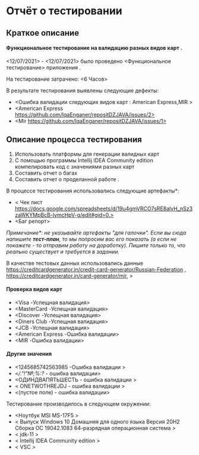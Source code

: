 # Отчёт о тестировании <Credit Card Number Validator>

## Краткое описание
#### Функциональное тестирование на валидацию разных видов карт .

<12/07/2021> - <12/07/2021> было проведено <Функциональное тестирование> приложения <Credit Card Number Validator>.

На тестирование затрачено: <6 Часов>

В результате тестирования выявлены следующие дефекты:
* <Ошибка валидации следующих видов карт : American Express,MIR > 
* <American Express https://github.com/IqaEnganer/repositDZJAVA/issues/2> 
* <Mir  https://github.com/IqaEnganer/repositDZJAVA/issues/1>            

## Описание процесса тестирования 
  1. Использовать платформы для генерации валидных карт
  2. C помощью программы Intellij IDEA Community edition компелировать код с значениями разных карт
  3. Составить отчет о багах 
  4. Составить отчет о проделанной работе .
  

В процессе тестирования использовались следующие артефакты*:
* < Чек лист
  https://docs.google.com/spreadsheets/d/19u4gmVRCO7sRE8alvH_nSz3zaWKYMpBcB-lymcHpV-g/edit#gid=0.>
* <Баг репорт>



*Примечание\*: не указывайте артефакты "для галочки". Если вы сюда напишите **тест-план**, то мы попросим вас его показать (а если не покажете - то отправим работу на доработку). Пишите только то, что реально существует и требуется в задании.*

В качестве тестовых данных использовались данные <https://creditcardgenerator.in/credit-card-generator/Russian-Federation> , https://creditcardgenerator.in/card-generator/mir, >
#### Проверка видов карт
* <Visa             -Успещная валидация>
* <MasterCard       -Успещная валидация>
* <Discover         -Успещная валидация>
* <Diners Club      -Успещная валидация>
* <JCB              -Успещная валидация>
* <American Express -Ошибка валидации>
* <MIR              -Ошибка валидации>
#### Другие значения 
* <1245685742563985 -Ошибка валидации >
* <*/."!"№;%:?*     - ошибка валидации>
* <ОДИНДВАПЯТЬШЕСТЬ - ошибка валидации >
* < ONETWOTHREJDJ   - ошибка валидации >
* <(пустое поле)    - ошибка валидации>

Тестирование производилось в следующем окружении:
 
* <Ноутбук MSI MS-17F5 >
* < Выпуск	Windows 10 Домашняя для одного языка
  Версия	20H2
  Сборка ОС	19042.1083
  64-разрядная операционная система >
* < jdk-11 >
* < Intellij IDEA Community edition >
* < VSC >
